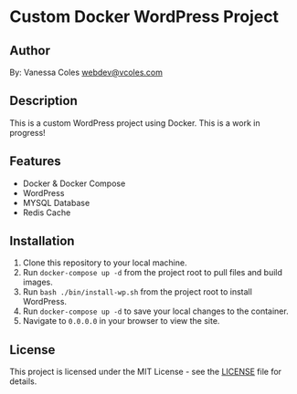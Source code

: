 # Custom Docker WordPress Project

## Author

By: Vanessa Coles <webdev@vcoles.com>

## Description

This is a custom WordPress project using Docker.  This is a work in progress!

## Features

* Docker & Docker Compose
* WordPress
* MYSQL Database
* Redis Cache

## Installation

1. Clone this repository to your local machine.
2. Run `docker-compose up -d` from the project root to pull files and build images.
3. Run `bash ./bin/install-wp.sh` from the project root to install WordPress.
4. Run `docker-compose up -d` to save your local changes to the container.
5. Navigate to `0.0.0.0` in your browser to view the site.

## License

This project is licensed under the MIT License - see the [LICENSE](LICENSE) file for details.